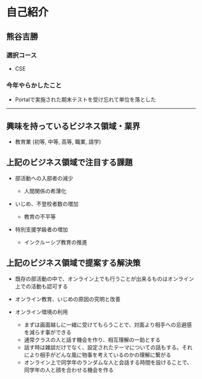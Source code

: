 # 自己紹介

## 熊谷吉勝

### 選択コース

- CSE

### 今年やらかしたこと

- Portalで実施された期末テストを受け忘れて単位を落とした

* * *

## 興味を持っているビジネス領域・業界

- 教育業 (初等, 中等, 高等, 職業, 語学)

## 上記のビジネス領域で注目する課題

- 部活動への入部者の減少
  - 人間関係の希薄化

- いじめ、不登校者数の増加
  - 教育の不平等

- 特別支援学級者の増加
  - インクルーシブ教育の推進

## 上記のビジネス領域で提案する解決策

- 既存の部活動の中で、オンライン上でも行うことが出来るものはオンライン上での活動も認可する

- オンライン教育、いじめの原因の究明と改善

- オンライン環境の利用
  - まずは画面越しに一緒に受けてもらうことで、対面より相手への忌避感を減らす事ができる
  - 通常クラスの人と話す機会を作り、相互理解の一助とする
  - 話す時は雑談だけでなく、設定されたテーマについての話もする。それにより相手がどんな風に物事を考えているのかの理解に繋がる
  - オンライン上で同学年のランダムな人と会話する時間を設けることで、同学年の人と顔を合わせる機会を作る